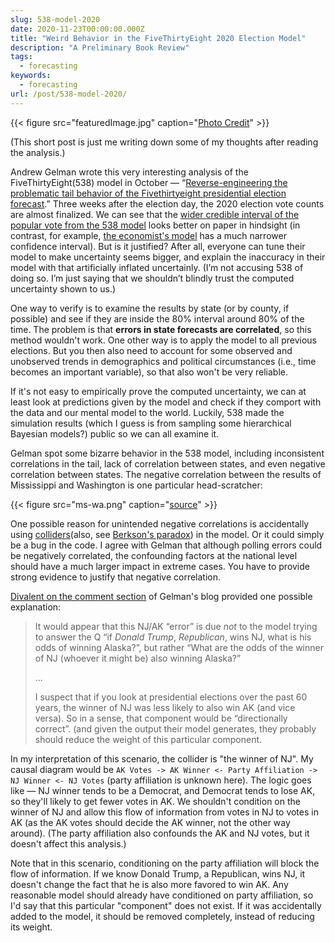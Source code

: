 ```yaml
---
slug: 538-model-2020
date: 2020-11-23T00:00:00.000Z
title: "Weird Behavior in the FiveThirtyEight 2020 Election Model"
description: "A Preliminary Book Review"
tags:
  - forecasting
keywords:
  - forecasting
url: /post/538-model-2020/
---
```


{{< figure src="featuredImage.jpg" caption="[Photo Credit](https://pixabay.com/photos/stained-glass-spiral-circle-pattern-1181864/)" >}}

(This short post is just me writing down some of my thoughts after reading the analysis.)

Andrew Gelman wrote this very interesting analysis of the FiveThirtyEight(538) model in October — “[Reverse-engineering the problematic tail behavior of the Fivethirtyeight presidential election forecast](https://statmodeling.stat.columbia.edu/2020/10/24/reverse-engineering-the-problematic-tail-behavior-of-the-fivethirtyeight-presidential-election-forecast/).” Three weeks after the election day, the 2020 election vote counts are almost finalized. We can see that the [wider credible interval of the popular vote from the 538 model](https://projects.fivethirtyeight.com/2020-election-forecast/) looks better on paper in hindsight (in contrast, for example, [the economist's model](https://projects.economist.com/us-2020-forecast/president) has a much narrower confidence interval). But is it justified? After all, everyone can tune their model to make uncertainty seems bigger, and explain the inaccuracy in their model with that artificially inflated uncertainly. (I’m not accusing 538 of doing so. I’m just saying that we shouldn’t blindly trust the computed uncertainty shown to us.)

One way to verify is to examine the results by state (or by county, if possible) and see if they are inside the 80% interval around 80% of the time. The problem is that **errors in state forecasts are correlated**, so this method wouldn't work. One other way is to apply the model to all previous elections. But you then also need to account for some observed and unobserved trends in demographics and political circumstances (i.e., time becomes an important variable), so that also won't be very reliable.

If it's not easy to empirically prove the computed uncertainty, we can at least look at predictions given by the model and check if they comport with the data and our mental model to the world. Luckily, 538 made the simulation results (which I guess is from sampling some hierarchical Bayesian models?) public so we can all examine it.

Gelman spot some bizarre behavior in the 538 model, including inconsistent correlations in the tail, lack of correlation between states, and even negative correlation between states. The negative correlation between the results of Mississippi and Washington is one particular head-scratcher:

{{< figure src="ms-wa.png" caption="[source](https://statmodeling.stat.columbia.edu/2020/10/24/reverse-engineering-the-problematic-tail-behavior-of-the-fivethirtyeight-presidential-election-forecast/)" >}}

One possible reason for unintended negative correlations is accidentally using [colliders](<https://www.wikiwand.com/en/Collider_(statistics)>)(also, see [Berkson's paradox](https://www.wikiwand.com/en/Berkson%27s_paradox)) in the model. Or it could simply be a bug in the code. I agree with Gelman that although polling errors could be negatively correlated, the confounding factors at the national level should have a much larger impact in extreme cases. You have to provide strong evidence to justify that negative correlation.

[Divalent on the comment section](https://statmodeling.stat.columbia.edu/2020/10/24/reverse-engineering-the-problematic-tail-behavior-of-the-fivethirtyeight-presidential-election-forecast/#comment-1562579) of Gelman's blog provided one possible explanation:

> It would appear that this NJ/AK “error” is due _not_ to the model trying to answer the Q “if _Donald Trump_, _Republican_, wins NJ, what is his odds of winning Alaska?”, but rather “What are the odds of the winner of NJ (whoever it might be) also winning Alaska?”
>
> ...
>
> I suspect that if you look at presidential elections over the past 60 years, the winner of NJ was less likely to also win AK (and vice versa). So in a sense, that component would be “directionally correct”. (and given the output their model generates, they probably should reduce the weight of this particular component.

In my interpretation of this scenario, the collider is "the winner of NJ". My causal diagram would be `AK Votes -> AK Winner <- Party Affiliation -> NJ Winner <- NJ Votes` (party affiliation is unknown here). The logic goes like — NJ winner tends to be a Democrat, and Democrat tends to lose AK, so they'll likely to get fewer votes in AK. We shouldn't condition on the winner of NJ and allow this flow of information from votes in NJ to votes in AK (as the AK votes should decide the AK winner, not the other way around). (The party affiliation also confounds the AK and NJ votes, but it doesn't affect this analysis.)

Note that in this scenario, conditioning on the party affiliation will block the flow of information. If we know Donald Trump, a Republican, wins NJ, it doesn't change the fact that he is also more favored to win AK. Any reasonable model should already have conditioned on party affiliation, so I'd say that this particular "component" does not exist. If it was accidentally added to the model, it should be removed completely, instead of reducing its weight.
